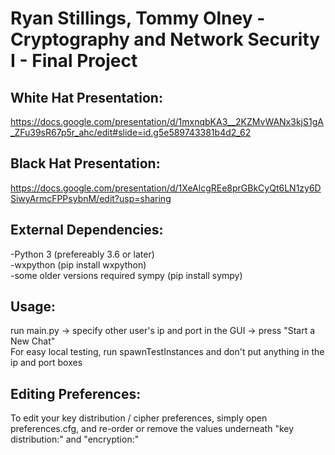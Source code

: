 # Ryan Stillings, Tommy Olney - Cryptography and Network Security I - Final Project  
## White Hat Presentation:  
https://docs.google.com/presentation/d/1mxnqbKA3__2KZMvWANx3kjS1gA_ZFu39sR67p5r_ahc/edit#slide=id.g5e589743381b4d2_62  
  
## Black Hat Presentation:  
https://docs.google.com/presentation/d/1XeAlcgREe8prGBkCyQt6LN1zy6DSiwyArmcFPPsybnM/edit?usp=sharing  
  
## External Dependencies:  
-Python 3 (prefereably 3.6 or later)  
-wxpython (pip install wxpython)  
-some older versions required sympy (pip install sympy)  
  
## Usage:  
run main.py -> specify other user's ip and port in the GUI -> press "Start a New Chat"  
For easy local testing, run spawnTestInstances and don't put anything in the ip and port boxes  
  
## Editing Preferences:  
To edit your key distribution / cipher preferences, simply open preferences.cfg, and re-order or remove the values underneath "key distribution:" and "encryption:"
